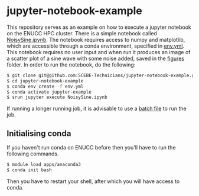 # jupyter-notebook-example

This repository serves as an example on how to execute a jupyter notebook on the ENUCC HPC cluster. There is a simple notebook called [NoisySine.ipynb](./NoisySine.ipynb). The notebook requires access to numpy and matplotlib, which are accessible through a conda environment, specified in [env.yml](./env.yml). This notebook requires no user input and when run it produces an image of a scatter plot of a sine wave with some noise added, saved in the [figures](./figures) folder. In order to run the notebook, do the following:
```bash
$ git clone git@github.com:SCEBE-Technicians/jupyter-notebook-example.git
$ cd jupyter-notebook-example
$ conda env create -f env.yml
$ conda activate jupyter-example
$ srun jupyter execute NoisySine.ipynb
```

If running a longer running job, it is advisable to use a [batch file](https://slurm.schedmd.com/sbatch.html) to run the job.

## Initialising conda

If you haven't run conda on ENUCC before then you'll have to run the following commands.

```bash
$ module load apps/anaconda3
$ conda init bash
```

Then you have to restart your shell, after which you will have access to conda.
